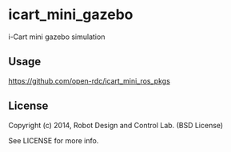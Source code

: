 icart_mini_gazebo
=============

i-Cart mini gazebo simulation

## Usage

https://github.com/open-rdc/icart_mini_ros_pkgs

## License

Copyright (c) 2014, Robot Design and Control Lab. (BSD License)

See LICENSE for more info.
